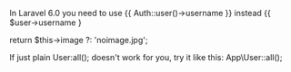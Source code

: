 In Laravel 6.0 you need to use {{ Auth::user()->username }} instead  {{ $user->username }

return $this->image ?: 'noimage.jpg';

If just plain User:all(); doesn't work for you, try it like this: App\User::all();
